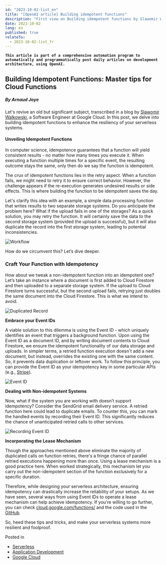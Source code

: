 ```yaml
---
id: "2023-10-02-list_en"
title: "[OpenAI article] Building idempotent functions"
description: "First view on Building idempotent functions by Slawomir Walkowski, cloud.google.com"
date: 2023-10-02
lang: en
published: true
relateTo:
  - 2023-10-02-list_fr
---
```


**`This article is part of a comprehensive automation program to automatically and programmatically post daily articles on development architecture, using OpenAI.`**

<article>

## Building Idempotent Functions: Master tips for Cloud Functions

##### By Arnaud Joye

Let's revive an old but significant subject, transcribed in a blog by [Slawomir Walkowski](https://cloud.google.com/blog/products/serverless/cloud-functions-pro-tips-building-idempotent-functions?hl=en), a Software Engineer at Google Cloud. In this post, we delve into building idempotent functions to enhance the resiliency of your serverless systems.

#### Unveiling Idempotent Functions

In computer science, idempotence guarantees that a function will yield consistent results - no matter how many times you execute it. When executing a function multiple times for a specific event, the resulting outcome stays the same, only then do we say the function is idempotent. 

The crux of idempotent functions lies in the retry aspect. When a function fails, we might need to retry it to ensure correct behavior. However, the challenge appears if the re-execution generates undesired results or side effects. This is where building the function to be idempotent saves the day. 

Let's clarify this idea with an example, a simple data processing function that writes results to two separate storage systems. Do you anticipate the problem here? What if the upload fails in one of the storages? As a quick solution, you may retry the function. It will certainly save the data to the second storage system (provided the upload is successful), but it will also duplicate the record into the first storage system, leading to potential inconsistencies. 

![Workflow](https://storage.googleapis.com/gweb-cloudblog-publish/images/1_TJuTVwD.max-400x400.png)

How do we circumvent this? Let’s dive deeper.

### Craft Your Function with Idempotency

How about we tweak a non-idempotent function into an idempotent one? Let’s take an instance where a document is first added to Cloud Firestore and then uploaded to a separate storage system. If the upload to Cloud Firestore turns successful, but the second upload fails, retrying just doubles the same document into the Cloud Firestore. This is what we intend to avoid. 

![Duplicated Record](https://storage.googleapis.com/gweb-cloudblog-publish/images/3_F8C8CQD.max-500x500.png)

**Embrace your Event IDs** 

A viable solution to this dilemma is using the Event ID - which uniquely identifies an event that triggers a background function. Upon using the Event ID as a document ID, and by writing document contents to Cloud Firestore, we ensure the idempotent functionality of our data storage and uploads. In simpler terms, a retried function execution doesn't add a new document, but instead, overrides the existing one with the same content. So, it prevents data duplication or leftover work. To follow this principle, you can provide the Event ID as your idempotency key in some particular APIs (e.g., [Stripe](https://stripe.com/blog/idempotency)). 

![Event ID](https://storage.googleapis.com/gweb-cloudblog-publish/images/4_g8cS8fa.max-500x500.png)

**Dealing with Non-idempotent Systems**

Now, what if the system you are working with doesn’t support idempotency? Consider the SendGrid email delivery service. A retried function here could lead to duplicate emails. To counter this, you can mark the handled events by recording their Event ID. This significantly reduces the chance of unanticipated retried calls to other services.

![Recording Event ID](https://storage.googleapis.com/gweb-cloudblog-publish/images/5_vIxFumt.max-600x600.png)

**Incorporating the Lease Mechanism**

Though the approaches mentioned above eliminate the majority of duplicated calls on function retries, there's a fringe chance of parallel retried executions happening more than once. Using a lease mechanism is a good practice here. When worked strategically, this mechanism let you carry out the non-idempotent section of the function exclusively for a specific duration. 

Therefore, while designing your serverless architecture, ensuring idempotency can drastically increase the reliability of your setups. As we have seen, several ways from using Event IDs to operate a lease mechanism can help achieve idempotency. If you're willing to go further, you can check [cloud.google.com/functions/](https://cloud.google.com/functions/) and the code used in the [GitHub](https://github.com/GoogleCloudPlatform/cloud-functions-reliability-nodejs/tree/master/idempotency).

So, heed these tips and tricks, and make your serverless systems more resilient and foolproof.

Posted in
- [Serverless](https://cloud.google.com/blog/products/serverless)
- [Application Development](https://cloud.google.com/blog/products/application-development)
- [Google Cloud](https://cloud.google.com/blog/products/gcp)


</article>
